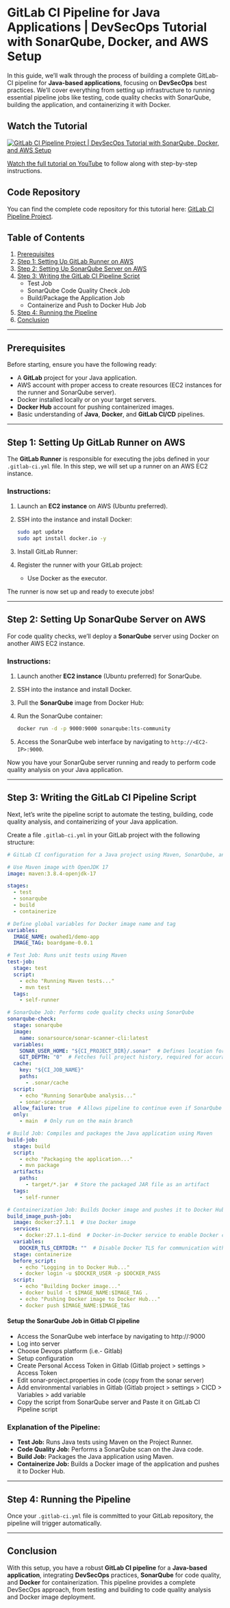 
# GitLab CI Pipeline for Java Applications | DevSecOps Tutorial with SonarQube, Docker, and AWS Setup

In this guide, we’ll walk through the process of building a complete GitLab-CI pipeline for **Java-based applications**, focusing on **DevSecOps** best practices. We’ll cover everything from setting up infrastructure to running essential pipeline jobs like testing, code quality checks with SonarQube, building the application, and containerizing it with Docker.

## Watch the Tutorial

[![GitLab CI Pipeline Project | DevSecOps Tutorial with SonarQube, Docker, and AWS Setup](https://img.youtube.com/vi/7UZodcpyiNA/0.jpg)](https://youtu.be/7UZodcpyiNA)

[Watch the full tutorial on YouTube](https://youtu.be/7UZodcpyiNA) to follow along with step-by-step instructions.

## Code Repository

You can find the complete code repository for this tutorial here: [GitLab CI Pipeline Project](https://gitlab.com/mir-owahed/Boardgame).

## Table of Contents
1. [Prerequisites](#prerequisites)
2. [Step 1: Setting Up GitLab Runner on AWS](#step-1-setting-up-gitlab-runner-on-aws)
3. [Step 2: Setting Up SonarQube Server on AWS](#step-2-setting-up-sonarqube-server-on-aws)
4. [Step 3: Writing the GitLab CI Pipeline Script](#step-3-writing-the-gitlab-ci-pipeline-script)
   - Test Job
   - SonarQube Code Quality Check Job
   - Build/Package the Application Job
   - Containerize and Push to Docker Hub Job
5. [Step 4: Running the Pipeline](#step-4-running-the-pipeline)
6. [Conclusion](#conclusion)

---

## Prerequisites

Before starting, ensure you have the following ready:
- A **GitLab** project for your Java application.
- AWS account with proper access to create resources (EC2 instances for the runner and SonarQube server).
- Docker installed locally or on your target servers.
- **Docker Hub** account for pushing containerized images.
- Basic understanding of **Java**, **Docker**, and **GitLab CI/CD** pipelines.

---

## Step 1: Setting Up GitLab Runner on AWS

The **GitLab Runner** is responsible for executing the jobs defined in your `.gitlab-ci.yml` file. In this step, we will set up a runner on an AWS EC2 instance.

### Instructions:
1. Launch an **EC2 instance** on AWS (Ubuntu preferred).
2. SSH into the instance and install Docker:
   ```bash
   sudo apt update
   sudo apt install docker.io -y
   ```
3. Install GitLab Runner:
   
4. Register the runner with your GitLab project:
  
   - Use Docker as the executor.
  

The runner is now set up and ready to execute jobs!

---

## Step 2: Setting Up SonarQube Server on AWS

For code quality checks, we’ll deploy a **SonarQube** server using Docker on another AWS EC2 instance.

### Instructions:
1. Launch another **EC2 instance** (Ubuntu preferred) for SonarQube.
2. SSH into the instance and install Docker.
3. Pull the **SonarQube** image from Docker Hub:
   
4. Run the SonarQube container:
   ```bash
   docker run -d -p 9000:9000 sonarqube:lts-community
   ```
5. Access the SonarQube web interface by navigating to `http://<EC2-IP>:9000`.

Now you have your SonarQube server running and ready to perform code quality analysis on your Java application.

---

## Step 3: Writing the GitLab CI Pipeline Script

Next, let’s write the pipeline script to automate the testing, building, code quality analysis, and containerizing of your Java application.

Create a file `.gitlab-ci.yml` in your GitLab project with the following structure:

```yaml
# GitLab CI configuration for a Java project using Maven, SonarQube, and Docker

# Use Maven image with OpenJDK 17
image: maven:3.8.4-openjdk-17

stages:
  - test
  - sonarqube
  - build
  - containerize

# Define global variables for Docker image name and tag
variables:
  IMAGE_NAME: owahed1/demo-app
  IMAGE_TAG: boardgame-0.0.1

# Test Job: Runs unit tests using Maven
test-job:
  stage: test
  script:
    - echo "Running Maven tests..."
    - mvn test
  tags:
    - self-runner

# SonarQube Job: Performs code quality checks using SonarQube
sonarqube-check:
  stage: sonarqube
  image:
    name: sonarsource/sonar-scanner-cli:latest    
  variables:
    SONAR_USER_HOME: "${CI_PROJECT_DIR}/.sonar"  # Defines location for SonarQube cache
    GIT_DEPTH: "0"  # Fetches full project history, required for accurate analysis
  cache:
    key: "${CI_JOB_NAME}"
    paths:
      - .sonar/cache
  script:
    - echo "Running SonarQube analysis..."
    - sonar-scanner
  allow_failure: true  # Allows pipeline to continue even if SonarQube fails
  only:
    - main  # Only run on the main branch

# Build Job: Compiles and packages the Java application using Maven
build-job:
  stage: build
  script:
    - echo "Packaging the application..."
    - mvn package
  artifacts:
    paths:
      - target/*.jar  # Store the packaged JAR file as an artifact
  tags:
    - self-runner

# Containerization Job: Builds Docker image and pushes it to Docker Hub
build_image_push-job:
  image: docker:27.1.1  # Use Docker image
  services:
    - docker:27.1.1-dind  # Docker-in-Docker service to enable Docker commands in the pipeline
  variables:
    DOCKER_TLS_CERTDIR: ""  # Disable Docker TLS for communication within the container
  stage: containerize
  before_script:
    - echo "Logging in to Docker Hub..."
    - docker login -u $DOCKER_USER -p $DOCKER_PASS
  script:
    - echo "Building Docker image..."
    - docker build -t $IMAGE_NAME:$IMAGE_TAG .
    - echo "Pushing Docker image to Docker Hub..."
    - docker push $IMAGE_NAME:$IMAGE_TAG

```
#### Setup the SonarQube Job in Gitlab CI pipeline
- Access the SonarQube web interface by navigating to http://<EC2-IP>:9000
- Log into server
- Choose Devops platform (i.e.- Gitlab)
- Setup configuration
- Create Personal Access Token in Gitlab (Gitlab project > settings > Access Token
- Edit sonar-project.properties in code (copy from the sonar server)
- Add environmental variables in Gitlab (Gitlab project > settings > CICD > Variables > add variable
- Copy the script from SonarQube server and Paste it on GitLab CI Pipeline script
  
### Explanation of the Pipeline:
- **Test Job:** Runs Java tests using Maven on the Project Runner.
- **Code Quality Job:** Performs a SonarQube scan on the Java code.
- **Build Job:** Packages the Java application using Maven.
- **Containerize Job:** Builds a Docker image of the application and pushes it to Docker Hub.
---

## Step 4: Running the Pipeline

Once your `.gitlab-ci.yml` file is committed to your GitLab repository, the pipeline will trigger automatically.

---
## Conclusion

With this setup, you have a robust **GitLab CI pipeline** for a **Java-based application**, integrating **DevSecOps** practices, **SonarQube** for code quality, and **Docker** for containerization. This pipeline provides a complete DevSecOps approach, from testing and building to code quality analysis and Docker image deployment.



